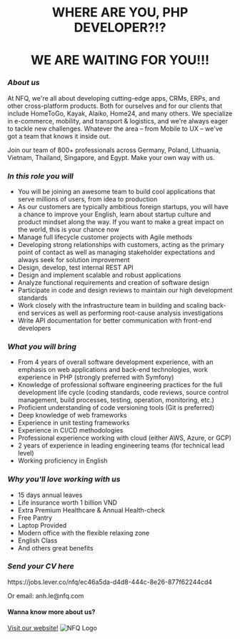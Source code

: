 <html>
<body>
<center>
<h1>WHERE ARE YOU, PHP DEVELOPER?!?</h1>
<h1>WE ARE WAITING FOR YOU!!!</h1>
</center>

<div id="About us">
<h3><em>About us</em></h3>
<p>At NFQ, we're all about developing cutting-edge apps, CRMs, ERPs, and other cross-platform products. Both for ourselves and for our clients that include HomeToGo, Kayak, Alaiko, Home24, and many others. We specialize in e-commerce, mobility, and transport & logistics, and we're always eager to tackle new challenges. Whatever the area – from Mobile to UX  – we've got a team that knows it inside out.</p>
<p>Join our team of 800+ professionals across Germany, Poland, Lithuania, Vietnam, Thailand, Singapore, and Egypt. Make your own way with us.</p>
</div>

<div id="In this role you will">
<h3><em>In this role you will</em></h3>
<ul>
<li>You will be joining an awesome team to build cool applications that serve millions of users, from idea to production</li>
<li>As our customers are typically ambitious foreign startups, you will have a chance to improve your English, learn about startup culture and product mindset along the way. If you want to make a great impact on the world, this is your chance now</li>
<li>Manage full lifecycle customer projects with Agile methods</li>
<li>Developing strong relationships with customers, acting as the primary point of contact as well as managing stakeholder expectations and always seek for solution improvement</li>
<li>Design, develop, test internal REST API</li>
<li>Design and implement scalable and robust applications</li>
<li>Analyze functional requirements and creation of software design</li>
<li>Participate in code and design reviews to maintain our high development standards</li>
<li>Work closely with the infrastructure team in building and scaling back-end services as well as performing root-cause analysis investigations</li>
<li>Write API documentation for better communication with front-end developers</li>
</ul>
</div>

<div id="What you will bring">
<h3><em>What you will bring</em></h3>
<ul>
<li>From 4 years of overall software development experience, with an emphasis on web applications and back-end technologies, work experience in PHP (strongly preferred with Symfony)</li>
<li>Knowledge of professional software engineering practices for the full development life cycle (coding standards, code reviews, source control management, build processes, testing, operation, monitoring, etc.)</li>
<li>Proficient understanding of code versioning tools (Git is preferred)</li>
<li>Deep knowledge of web frameworks</li>
<li>Experience in unit testing frameworks</li>
<li>Experience in CI/CD methodologies</li>
<li>Professional experience working with cloud (either AWS, Azure, or GCP)</li>
<li>2 years of experience in leading engineering teams (for technical lead level)</li>
<li>Working proficiency in English</li>
</ul>
</div>
<div id="Why you'll love working with us">
<h3><em>Why you'll love working with us</em></h3>
<ul>
<li>15 days annual leaves</li>
<li>Life insurance worth 1 billion VND</li>
<li>Extra Premium Healthcare & Annual Health-check</li>
<li>Free Pantry</li>
<li>Laptop Provided</li>
<li>Modern office with the flexible relaxing zone</li>
<li>English Class</li>
<li>And others great benefits</li>
</ul>

<h3><em>Send your CV here</em></h3>
<p>https://jobs.lever.co/nfq/ec46a5da-d4d8-444c-8e26-877f62244cd4</p>
<p>Or email: anh.le@nfq.com</p>
</div>

<div id="Wanna know more about us?">
<h4><span>Wanna know more about us?</span></h4>
<a href="https://www.nfq.com/">Visit our website!</a>
<img src="https://scontent.fsgn5-14.fna.fbcdn.net/v/t39.30808-6/328532314_874904633786803_4262280503662684903_n.jpg?_nc_cat=101&ccb=1-7&_nc_sid=efb6e6&_nc_ohc=DM1POfZPk0UAX9HmuqP&_nc_ht=scontent.fsgn5-14.fna&oh=00_AfBpMV2lfEG6aqkBPaSrlScgzdOEd6UY7SFW-rW2-Eo4_w&oe=6578DF92" alt="NFQ Logo">
</div>
</body>
</html>
